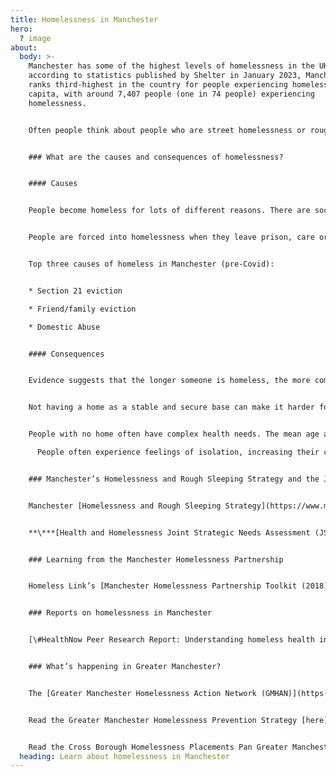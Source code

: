 ```yaml
---
title: Homelessness in Manchester
hero:
  ? image
about:
  body: >-
    Manchester has some of the highest levels of homelessness in the UK –
    according to statistics published by Shelter in January 2023, Manchester
    ranks third-highest in the country for people experiencing homelessness per
    capita, with around 7,407 people (one in 74 people) experiencing
    homelessness.


    Often people think about people who are street homelessness or rough sleeping, but this represents the smallest segment of the homeless population (2-5% in Manchester before Covid). Other circumstances include people who are in emergency shelters, temporary accommodation, sofa-surfing, and unsafe/ substandard housing.


    ### What are the causes and consequences of homelessness?


    #### Causes


    People become homeless for lots of different reasons. There are social causes of homelessness, such as a lack of affordable housing, poverty and unemployment. For many, life events like a relationship breaking down, losing a job, mental or physical health problems, or substance misuse push people into homelessness.


    People are forced into homelessness when they leave prison, care or the army with no home to go to. Many women experiencing homelessness have escaped a violent or abusive relationship.


    Top three causes of homeless in Manchester (pre-Covid):


    * Section 21 eviction

    * Friend/family eviction

    * Domestic Abuse


    #### Consequences


    Evidence suggests that the longer someone is homeless, the more complex their problems become and the more difficult it can be to get back on their feet. 


    Not having a home as a stable and secure base can make it harder for people to find a job, stay healthy and maintain relationships. 


    People with no home often have complex health needs. The mean age at death of homeless people was 46 years for men, 43 years for women. This compares to 76 years for men and 81 years for women in the general population. Access to healthcare is only possible when someone is registered with a GP. 

      People often experience feelings of isolation, increasing their chances of taking drugs or experiencing mental health problems. Sometimes, issues that people believe cause homelessness are actually a result of homelessness, such as substance abuse and poor mental health. 


    ### Manchester’s Homelessness and Rough Sleeping Strategy and the Joint Strategic Needs Assessment


    Manchester [Homelessness and Rough Sleeping Strategy](https://www.manchester.gov.uk/info/200117/homeless_people/7160/homelessness_strategy#:~:text=Homes%20and%20property%20Homelessness%20Strategy&text=It%20identifies%20four%20priorities%3A%20Increasing,accommodation%20and%20supporting%20better%20lives.) (2024-2027) sets out how the council and its partners will work together towards ending homelessness.


    **\***[Health and Homelessness Joint Strategic Needs Assessment (JSNA) ](https://mcusercontent.com/8fd6e73ffa2daafb4a46d5eb5/files/07b44f1f-3ce0-9318-36b1-2132414d2d47/Health_and_Homelessness_JSNA_Final_Draft_Dec_2023_.pdf)provides a summary of data and evidence regarding the health of people who are rough sleeping or experiencing homelessness in Manchester. 


    ### Learning from the Manchester Homelessness Partnership


    Homeless Link’s [Manchester Homelessness Partnership Toolkit (2018)](https://homeless.org.uk/knowledge-hub/the-manchester-homelessness-partnership/)


    ### Reports on homelessness in Manchester


    [\#HealthNow Peer Research Report: Understanding homeless health inequality in Greater Manchester](https://groundswell.org.uk/wp-content/uploads/2021/08/Shelter_HealthNow_Manchester-report-2021_Final.pdf)


    ### What’s happening in Greater Manchester? 


    The [Greater Manchester Homelessness Action Network (GMHAN)](https://www.gmhan.net/) is a network for everyone working to end homelessness in all 10 boroughs of Greater Manchester. Like the MHP, the GMHAN is cross sector, and operates on the basis of ‘community development’ and co-production, bringing people together to work side by side rather than alone or in hierarchies.


    Read the Greater Manchester Homelessness Prevention Strategy [here](https://www.gmhan.net/assets/uploads/gmhps-final.pdf).


    R﻿ead the Cross Borough Homelessness Placements Pan Greater Manchester Out of Borough Placement Protocol September 2024 [here](https://democracy.greatermanchester-ca.gov.uk/documents/s33810/14B%20GMCA%20Appendix%202%20GM%20OOB%20Protocol.pdf).
  heading: Learn about homelessness in Manchester
---
```

